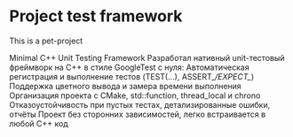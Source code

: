 # Project test framework
This is a pet-project

Minimal C++ Unit Testing Framework
Разработал нативный unit-тестовый фреймворк на C++ в стиле GoogleTest с нуля:
Автоматическая регистрация и выполнение тестов (TEST(...), ASSERT_*/EXPECT_*)
Поддержка цветного вывода и замера времени выполнения
Организация проекта с CMake, std::function, thread_local и chrono
Отказоустойчивость при пустых тестах, детализированные ошибки, отчёты
Проект без сторонних зависимостей, легко встраивается в любой C++ код
